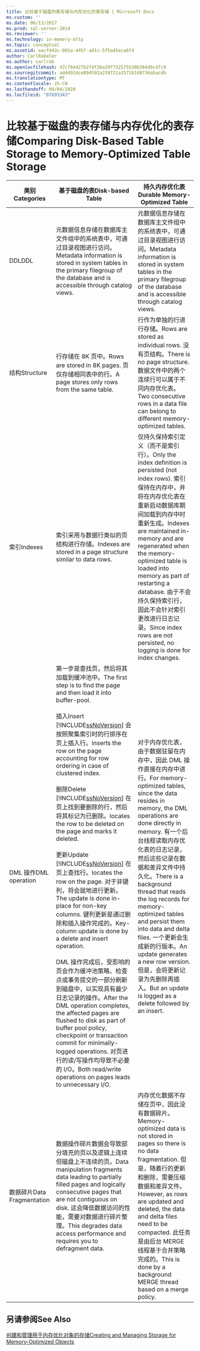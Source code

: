 ```yaml
---
title: 比较基于磁盘的表存储与内存优化的表存储 | Microsoft Docs
ms.custom: ''
ms.date: 06/13/2017
ms.prod: sql-server-2014
ms.reviewer: ''
ms.technology: in-memory-oltp
ms.topic: conceptual
ms.assetid: eacf443c-001a-445f-ad1c-5f5a45eca6f4
author: CarlRabeler
ms.author: carlrab
ms.openlocfilehash: 47cf84427b2f4f26a29f732575530b384d9c4fc9
ms.sourcegitcommit: ad4d92dce894592a259721a1571b1d8736abacdb
ms.translationtype: MT
ms.contentlocale: zh-CN
ms.lasthandoff: 08/04/2020
ms.locfileid: "87693343"
---
```

# <a name="comparing-disk-based-table-storage-to-memory-optimized-table-storage"></a><span data-ttu-id="95f72-102">比较基于磁盘的表存储与内存优化的表存储</span><span class="sxs-lookup"><span data-stu-id="95f72-102">Comparing Disk-Based Table Storage to Memory-Optimized Table Storage</span></span>
  
  
|<span data-ttu-id="95f72-103">类别</span><span class="sxs-lookup"><span data-stu-id="95f72-103">Categories</span></span>|<span data-ttu-id="95f72-104">基于磁盘的表</span><span class="sxs-lookup"><span data-stu-id="95f72-104">Disk-based Table</span></span>|<span data-ttu-id="95f72-105">持久内存优化表</span><span class="sxs-lookup"><span data-stu-id="95f72-105">Durable Memory-Optimized Table</span></span>|  
|----------------|-----------------------|-------------------------------------|  
|<span data-ttu-id="95f72-106">DDL</span><span class="sxs-lookup"><span data-stu-id="95f72-106">DDL</span></span>|<span data-ttu-id="95f72-107">元数据信息存储在数据库主文件组中的系统表中，可通过目录视图进行访问。</span><span class="sxs-lookup"><span data-stu-id="95f72-107">Metadata information is stored in system tables in the primary filegroup of the database and is accessible through catalog views.</span></span>|<span data-ttu-id="95f72-108">元数据信息存储在数据库主文件组中的系统表中，可通过目录视图进行访问。</span><span class="sxs-lookup"><span data-stu-id="95f72-108">Metadata information is stored in system tables in the primary filegroup of the database and is accessible through catalog views.</span></span>|  
|<span data-ttu-id="95f72-109">结构</span><span class="sxs-lookup"><span data-stu-id="95f72-109">Structure</span></span>|<span data-ttu-id="95f72-110">行存储在 8K 页中。</span><span class="sxs-lookup"><span data-stu-id="95f72-110">Rows are stored in 8K pages.</span></span> <span data-ttu-id="95f72-111">页仅存储相同表中的行。</span><span class="sxs-lookup"><span data-stu-id="95f72-111">A page stores only rows from the same table.</span></span>|<span data-ttu-id="95f72-112">行作为单独的行进行存储。</span><span class="sxs-lookup"><span data-stu-id="95f72-112">Rows are stored as individual rows.</span></span> <span data-ttu-id="95f72-113">没有页结构。</span><span class="sxs-lookup"><span data-stu-id="95f72-113">There is no page structure.</span></span> <span data-ttu-id="95f72-114">数据文件中的两个连续行可以属于不同内存优化表。</span><span class="sxs-lookup"><span data-stu-id="95f72-114">Two consecutive rows in a data file can belong to different memory-optimized tables.</span></span>|  
|<span data-ttu-id="95f72-115">索引</span><span class="sxs-lookup"><span data-stu-id="95f72-115">Indexes</span></span>|<span data-ttu-id="95f72-116">索引采用与数据行类似的页结构进行存储。</span><span class="sxs-lookup"><span data-stu-id="95f72-116">Indexes are stored in a page structure similar to data rows.</span></span>|<span data-ttu-id="95f72-117">仅持久保持索引定义（而不是索引行）。</span><span class="sxs-lookup"><span data-stu-id="95f72-117">Only the index definition is persisted (not index rows).</span></span> <span data-ttu-id="95f72-118">索引保持在内存中，并将在内存优化表在重新启动数据库期间加载到内存中时重新生成。</span><span class="sxs-lookup"><span data-stu-id="95f72-118">Indexes are maintained in-memory and are regenerated when the memory-optimized table is loaded into memory as part of restarting a database.</span></span> <span data-ttu-id="95f72-119">由于不会持久保持索引行，因此不会针对索引更改进行日志记录。</span><span class="sxs-lookup"><span data-stu-id="95f72-119">Since index rows are not persisted, no logging is done for index changes.</span></span>|  
|<span data-ttu-id="95f72-120">DML 操作</span><span class="sxs-lookup"><span data-stu-id="95f72-120">DML operation</span></span>|<span data-ttu-id="95f72-121">第一步是查找页，然后将其加载到缓冲池中。</span><span class="sxs-lookup"><span data-stu-id="95f72-121">The first step is to find the page and then load it into buffer-pool.</span></span><br /><br /> <span data-ttu-id="95f72-122">插入</span><span class="sxs-lookup"><span data-stu-id="95f72-122">Insert</span></span><br /> [!INCLUDE[ssNoVersion](../../includes/ssnoversion-md.md)] <span data-ttu-id="95f72-123">会按照聚集索引时的行排序在页上插入行。</span><span class="sxs-lookup"><span data-stu-id="95f72-123">inserts the row on the page accounting for row ordering in case of clustered index.</span></span><br /><br /> <span data-ttu-id="95f72-124">删除</span><span class="sxs-lookup"><span data-stu-id="95f72-124">Delete</span></span><br /> [!INCLUDE[ssNoVersion](../../includes/ssnoversion-md.md)] <span data-ttu-id="95f72-125">在页上找到要删除的行，然后将其标记为已删除。</span><span class="sxs-lookup"><span data-stu-id="95f72-125">locates the row to be deleted on the page and marks it deleted.</span></span><br /><br /> <span data-ttu-id="95f72-126">更新</span><span class="sxs-lookup"><span data-stu-id="95f72-126">Update</span></span><br /> [!INCLUDE[ssNoVersion](../../includes/ssnoversion-md.md)] <span data-ttu-id="95f72-127">在页上查找行。</span><span class="sxs-lookup"><span data-stu-id="95f72-127">locates the row on the page.</span></span> <span data-ttu-id="95f72-128">对于非键列，将会就地进行更新。</span><span class="sxs-lookup"><span data-stu-id="95f72-128">The update is done in-place for non-key columns.</span></span> <span data-ttu-id="95f72-129">键列更新是通过删除和插入操作完成的。</span><span class="sxs-lookup"><span data-stu-id="95f72-129">Key-column update is done by a delete and insert operation.</span></span><br /><br /> <span data-ttu-id="95f72-130">DML 操作完成后，受影响的页会作为缓冲池策略、检查点或事务提交的一部分刷新到磁盘中，以实现具有最少日志记录的操作。</span><span class="sxs-lookup"><span data-stu-id="95f72-130">After the DML operation completes, the affected pages are flushed to disk as part of buffer pool policy, checkpoint or transaction commit for minimally-logged operations.</span></span> <span data-ttu-id="95f72-131">对页进行的读/写操作均导致不必要的 I/O。</span><span class="sxs-lookup"><span data-stu-id="95f72-131">Both read/write operations on pages leads to unnecessary I/O.</span></span>|<span data-ttu-id="95f72-132">对于内存优化表，由于数据驻留在内存中，因此 DML 操作直接在内存中进行。</span><span class="sxs-lookup"><span data-stu-id="95f72-132">For memory-optimized tables, since the data resides in memory, the DML operations are done directly in memory.</span></span> <span data-ttu-id="95f72-133">有一个后台线程读取内存优化表的日志记录，然后这些记录在数据和差异文件中持久化。</span><span class="sxs-lookup"><span data-stu-id="95f72-133">There is a background thread that reads the log records for memory-optimized tables and persist them into data and delta files.</span></span> <span data-ttu-id="95f72-134">一个更新会生成新的行版本。</span><span class="sxs-lookup"><span data-stu-id="95f72-134">An update generates a new row version.</span></span> <span data-ttu-id="95f72-135">但是，会将更新记录为先删除再插入。</span><span class="sxs-lookup"><span data-stu-id="95f72-135">But an update is logged as a delete followed by an insert.</span></span>|  
|<span data-ttu-id="95f72-136">数据碎片</span><span class="sxs-lookup"><span data-stu-id="95f72-136">Data Fragmentation</span></span>|<span data-ttu-id="95f72-137">数据操作碎片数据会导致部分填充的页以及逻辑上连续但磁盘上不连续的页。</span><span class="sxs-lookup"><span data-stu-id="95f72-137">Data manipulation fragments data leading to partially filled pages and logically consecutive pages that are not contiguous on disk.</span></span> <span data-ttu-id="95f72-138">这会降低数据访问的性能，需要对数据进行碎片整理。</span><span class="sxs-lookup"><span data-stu-id="95f72-138">This degrades data access performance and requires you to defragment data.</span></span>|<span data-ttu-id="95f72-139">内存优化数据不存储在页中，因此没有数据碎片。</span><span class="sxs-lookup"><span data-stu-id="95f72-139">Memory-optimized data is not stored in pages so there is no data fragmentation.</span></span> <span data-ttu-id="95f72-140">但是，随着行的更新和删除，需要压缩数据和差异文件。</span><span class="sxs-lookup"><span data-stu-id="95f72-140">However, as rows are updated and deleted, the data and delta files need to be compacted.</span></span> <span data-ttu-id="95f72-141">此任务是由后台 MERGE 线程基于合并策略完成的。</span><span class="sxs-lookup"><span data-stu-id="95f72-141">This is done by a background MERGE thread based on a merge policy.</span></span>|  
  
## <a name="see-also"></a><span data-ttu-id="95f72-142">另请参阅</span><span class="sxs-lookup"><span data-stu-id="95f72-142">See Also</span></span>  
 [<span data-ttu-id="95f72-143">创建和管理用于内存优化对象的存储</span><span class="sxs-lookup"><span data-stu-id="95f72-143">Creating and Managing Storage for Memory-Optimized Objects</span></span>](creating-and-managing-storage-for-memory-optimized-objects.md)  
  
  
